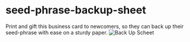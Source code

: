 # seed-phrase-backup-sheet
Print and gift this business card to newcomers, so they can back up their seed-phrase with ease on a sturdy paper.
![Back Up Scheet](https://pbs.twimg.com/media/G1WfxfFbQAkXTty?format=jpg&name=4096x4096)
